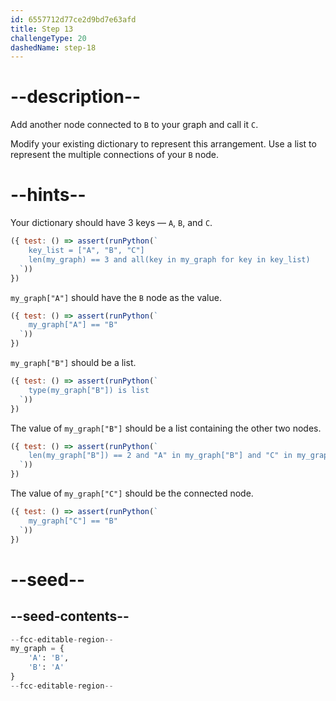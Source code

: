 ```yaml
---
id: 6557712d77ce2d9bd7e63afd
title: Step 13
challengeType: 20
dashedName: step-18
---
```


# --description--

Add another node connected to `B` to your graph and call it `C`.

Modify your existing dictionary to represent this arrangement. Use a list to represent the multiple connections of your `B` node.

# --hints--

Your dictionary should have 3 keys — `A`, `B`, and `C`.

```js
({ test: () => assert(runPython(`
    key_list = ["A", "B", "C"]
    len(my_graph) == 3 and all(key in my_graph for key in key_list)
  `))
})
```

`my_graph["A"]` should have the `B` node as the value.

```js
({ test: () => assert(runPython(`
    my_graph["A"] == "B"
  `))
})
```

`my_graph["B"]` should be a list.

```js
({ test: () => assert(runPython(`
    type(my_graph["B"]) is list
  `))
})
```

The value of `my_graph["B"]` should be a list containing the other two nodes.

```js
({ test: () => assert(runPython(`
    len(my_graph["B"]) == 2 and "A" in my_graph["B"] and "C" in my_graph["B"]
  `))
})
```

The value of `my_graph["C"]` should be the connected node.

```js
({ test: () => assert(runPython(`
    my_graph["C"] == "B"
  `))
})
```

# --seed--

## --seed-contents--

```py
--fcc-editable-region--
my_graph = {
    'A': 'B',
    'B': 'A'
}
--fcc-editable-region--
```
